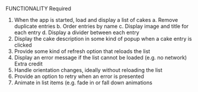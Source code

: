 FUNCTIONALITY
Required
1. When the app is started, load and display a list of cakes
  a. Remove duplicate entries
  b. Order entries by name
  c. Display image and title for each entry
  d. Display a divider between each entry
2. Display the cake description in some kind of popup when a cake entry is clicked
3. Provide some kind of refresh option that reloads the list
4. Display an error message if the list cannot be loaded (e.g. no network)
Extra credit
1. Handle orientation changes, ideally without reloading the list
2. Provide an option to retry when an error is presented
3. Animate in list items (e.g. fade in or fall down animations
